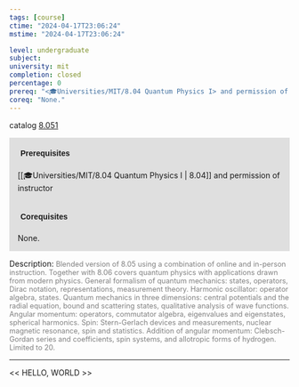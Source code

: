 ```yaml
---
tags: [course]
ctime: "2024-04-17T23:06:24"
mstime: "2024-04-17T23:06:24"

level: undergraduate
subject: 
university: mit
completion: closed
percentage: 0
prereq: "<🎓Universities/MIT/8.04 Quantum Physics I> and permission of instructor"
coreq: "None."
---
```


catalog [8.051](http://student.mit.edu/catalog/m8a.html#8.051)

<span style="display: block; padding: 15px; background-color: rgb(100, 100, 100, 0.2);"><font id="m_prereq3691_0" style="display: block; font-family: Arial, sans-serif; font-weight: bold; padding: 5px">Prerequisites</font><br><span id="prereq3691_0">[[🎓Universities/MIT/8.04 Quantum Physics I | 8.04]] and permission of instructor</span></span>
<span style="display: block; padding: 15px; background-color: rgb(100, 100, 100, 0.2);"><font id="m_coreq3691_0" style="display: block; font-family: Arial, sans-serif; font-weight: bold; padding: 5px">Corequisites</font><br><span id="coreq3691_0">None.</span></span>

<font style="">Description:</font>
<font style="color: grey; font-size: 0.8rem;">Blended version of 8.05 using a combination of online and in-person instruction. Together with 8.06 covers quantum physics with applications drawn from modern physics. General formalism of quantum mechanics: states, operators, Dirac notation, representations, measurement theory. Harmonic oscillator: operator algebra, states. Quantum mechanics in three dimensions: central potentials and the radial equation, bound and scattering states, qualitative analysis of wave functions. Angular momentum: operators, commutator algebra, eigenvalues and eigenstates, spherical harmonics. Spin: Stern-Gerlach devices and measurements, nuclear magnetic resonance, spin and statistics. Addition of angular momentum: Clebsch-Gordan series and coefficients, spin systems, and allotropic forms of hydrogen. Limited to 20.</font>



---

<< HELLO, WORLD >>
